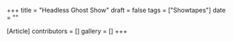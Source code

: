 +++
title = "Headless Ghost Show"
draft = false
tags = ["Showtapes"]
date = ""

[Article]
contributors = []
gallery = []
+++